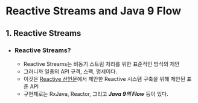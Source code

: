 # **Reactive Streams and Java 9 Flow**
## **1. Reactive Streams**
- ### Reactive Streams?
  - Reactive Streams는 비동기 스트림 처리를 위한 표준적인 방식의 제안
  - 그러니까 일종의 API 규격, 스펙, 명세이다.
  - 이것은 [Reactive 선언문](https://www.reactivemanifesto.org/ko)에서 제안한 Reactive 시스템 구축을 위해 제안된 표준 API
  - 구현체로는 RxJava, Reactor, 그리고 ***Java 9의 Flow*** 등이 있다.
